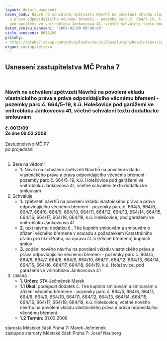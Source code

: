 ```yaml
---
layout: detail_usneseni
nazev_bodu: Návrh na schválení zpětvzetí Návrhů na povolení vkladu vlastnického práva
  a práva odpovídajícího věcnému břemeni - pozemky parc.č. 664/5-19, k.ú. Holešovice
  pod garážemi ve vnitrobloku Jankovcova 41, včetně schválení textu dodatku ke smlouvám
datum_vzniku_usneseni: '2009-02-09 00:00:00'
cislo_usneseni: 0013/09
prilohy:
- https://praha7.cz/wp-content/uploads/councilResolution/Resolutions/18149/1-09-p%c5%99%c3%adloha_kzm%c4%8d.doc
organ: zastupitelstvo
---
```

<div id="ucUsn_pList" class="usn">
	<span><h2>Usnesení zastupitelstva MČ Praha 7 </h2>
<br></span><div class="standBody">
<span><h3>Návrh na schválení zpětvzetí Návrhů na povolení vkladu vlastnického práva a práva odpovídajícího věcnému břemeni - pozemky parc.č. 664/5-19, k.ú. Holešovice pod garážemi ve vnitrobloku Jankovcova 41, včetně schválení textu dodatku ke smlouvám</h3></span><div class="center">
		<strong>č. 0013/09</strong><br>
	</div>
<div class="center">
		<strong>Ze dne 09.02.2009</strong><br><br>
	</div>Zastupitelstvo MČ P7<br> po projednání<br><br><ol>
<li>Bere na vědomí<ul><li>
<strong>1.</strong> Návrh na schválení zpětvzetí Návrhů na povolení vkladu vlastnického práva a práva odpovídajícího věcnému břemeni - pozemky parc.č. 664/5-19, k.ú. Holešovice pod garážemi ve vnitrobloku Jankovcova 41, včetně schválení textu dodatku ke smlouvám</li></ul>
</li>
<li>Schvaluje<ul>
<li>
<strong>1.</strong> zpětvzetí návrhů na povolení vkladu vlastnického práva a práva odpovídajícího věcnému břemeni - pozemky parc.č.  664/5, 664/6, 664/7, 664/8, 664/9, 664/10, 664/11, 664/12, 664/13, 664/14, 664/15, 664/16, 664/17, 664/18, 664/19,  k.ú. Holešovice, pod garážemi ve vnitrobloku Jankovcova 41</li>
<li>
<strong>2.</strong> text návrhu  dodatku č.. 1 ke kupním smlouvám a smlouvám o zřízení věcného břemene v souladu s požadavkem Katastrálního úřadu pro hl.m.Prahu, na úpravu čl. 5 (Věcné břemeno) kupních smluv</li>
<li>
<strong>3.</strong> podání nového návrhu na povolení vkladu vlastnického práva a práva odpovídajícího věcnému břemeni - pozemky parc.č. 664/5, 664/6, 664/7, 664/8, 664/9, 664/10, 664/11, 664/12, 664/13, 664/14, 664/15, 664/16, 664/17, 664/18, 664/19,  k.ú. Holešovice, pod garážemi ve vnitrobloku Jankovcova 41</li>
</ul>
</li>
<li>Ukládá<ul>
<li>
<strong>1. Určen: </strong>STA Ječmének Marek</li>
<li>
<strong>1.1 Úkol: </strong>podepsat dodatek č. 1 ke kupním smlouvám a smlouvám o zřízení věcného břemene - pozemky parc.č. 664/5, 664/6, 664/7, 664/8, 664/9, 664/10, 664/11, 664/12, 664/13, 664/14, 664/15, 664/16, 664/17, 664/18, 664/19,  k.ú. Holešovice, včetně nového návrhu na povolení vkladu vlastnického práva a práva odpovídajího věcnému břemeni</li>
<li>
<strong>1.2 Termín: </strong>31.03.2009</li>
</ul>
</li>
</ol>starosta Městské části Praha 7: Marek Ječmének<br>zástupce starosty Městské části Praha 7: Josef Neuberg
</div>
</div>